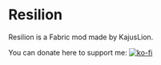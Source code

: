 # Resilion
Resilion is a Fabric mod made by KajusLion.

You can donate here to support me:
[![ko-fi](https://ko-fi.com/img/githubbutton_sm.svg)](https://ko-fi.com/U7U4KV4YZ)
